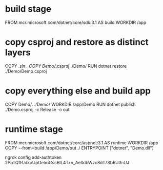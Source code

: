 # build stage
FROM mcr.microsoft.com/dotnet/core/sdk:3.1 AS build
WORKDIR /app

# copy csproj and restore as distinct layers
COPY *.sln .
COPY Demo/*.csproj ./Demo/
RUN dotnet restore ./Demo/Demo.csproj

# copy everything else and build app
COPY Demo/. ./Demo/
WORKDIR /app/Demo
RUN dotnet publish ./Demo.csproj -c Release -o out

# runtime stage
FROM mcr.microsoft.com/dotnet/core/aspnet:3.1 AS runtime
WORKDIR /app
COPY --from=build /app/Demo/out ./
ENTRYPOINT ["dotnet", "Demo.dll"]

ngrok config add-authtoken 2PaTQfPJdkoUpOe5oGscBIL4Txn_AeXdbWzo8dT7Sb6U3nUJ